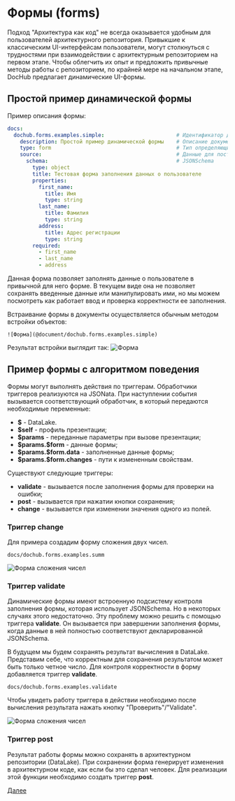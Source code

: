 # Формы (forms)

Подход "Архитектура как код" не всегда оказывается удобным для пользователей архитектурного репозитория. 
Привыкшие к классическим UI-интерфейсам пользователи, могут столкнуться с трудностями при взаимодействии
с архитектурным репозиторием на первом этапе. Чтобы облегчить их опыт и предложить привычные методы работы
с репозиторием, по крайней мере на начальном этапе, DocHub предлагает динамические UI-формы.

## Простой пример динамической формы

Пример описания формы:
```yaml
docs:
  dochub.forms.examples.simple:                       # Идентификатор документа
    description: Простой пример динамической формы    # Описание документа
    type: form                                        # Тип определяющий динамическую форму
    source:                                           # Данные для построения формы
      schema:                                         # JSONSchema
        type: object
        title: Тестовая форма заполнения данных о пользователе
        properties:
          first_name:
            title: Имя
            type: string
          last_name:
            title: Фамилия
            type: string
          address:
            title: Адрес регистрации
            type: string
        required:
          - first_name
          - last_name
          - address  
```

Данная форма позволяет заполнять данные о пользователе в привычной для него форме. В текущем виде она не позволяет сохранять 
введенные данные или манипулировать ими, но мы можем посмотреть как работает ввод и проверка корректности ее заполнения.

Встраивание формы в документы осуществляется обычным методом встройки объектов:
```
![Форма](@document/dochub.forms.examples.simple)
```



Результат встройки выглядит так:
![Форма](@document/dochub.forms.examples.simple)

## Пример формы с алгоритмом поведения

Формы могут выполнять действия по триггерам. Обработчики триггеров реализуются на JSONata. При наступлении события
вызывается соответствующий обработчик, в который передаются необходимые переменные:

* **\$**                      - DataLake.
* **\$self**                  - профиль презентации;
* **\$params**                - переданные параметры при вызове презентации;
* **\$params.\$form**         - данные формы;
* **\$params.\$form.data**    - заполненные данные формы;
* **\$params.\$form.changes** - пути к измененным свойствам.

Существуют следующие триггеры:

* **validate**   - вызывается после заполнения формы для проверки на ошибки;
* **post**       - вызывается при нажатии кнопки сохранения;
* **change**     - вызывается при изменении значения одного из полей.

### Триггер change

Для примера создадим форму сложения двух чисел.
```code-frame
docs/dochub.forms.examples.summ
```
![Форма сложения чисел](@document/dochub.forms.examples.summ)

### Триггер validate

Динамические формы имеют встроенную подсистему контроля заполнения формы, которая использует JSONSchema.
Но в некоторых случаях этого недостаточно. Эту проблему можно решить с помощью триггера **validate**.
Он вызывается при завершении заполнения формы, когда данные в ней полностью соответствуют декларированной
JSONSchema.

В будущем мы будем сохранять результат вычисления в DataLake. Представим себе, что корректным для сохранения 
результатом может быть только четное число. Для контроля корректности в форму добавляется триггер **validate**.

```code-frame
docs/dochub.forms.examples.validate
```

Чтобы увидеть работу триггера в действии необходимо после вычисления результата нажать кнопку "Проверить"/"Validate".

![Форма сложения чисел](@document/dochub.forms.examples.validate)

### Триггер post

Результат работы формы можно сохранять в архитектурном репозитории (DataLake). При сохранении форма генерирует изменения
в архитектурном коде, как если бы это сделал человек. Для реализации этой функции необходимо создать триггер **post**. 



[Далее](/docs/dochub.entities)
